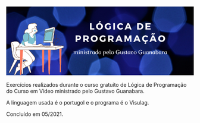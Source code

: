 ![](https://github.com/fernandarrios/logicadeprogramacao/blob/42eb4f06e339e65655aff616ca068999be53b8c8/L%C3%93GIcA%20DE%20PROGRAMA%C3%87%C3%83O.png)

Exercícios realizados durante o curso gratuito de Lógica de Programação do Curso em Vídeo ministrado pelo Gustavo Guanabara.

A linguagem usada é o portugol e o programa é o Visulag.

Concluído em 05/2021.
